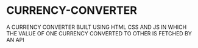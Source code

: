 # CURRENCY-CONVERTER
A CURRENCY CONVERTER BUILT USING HTML CSS AND JS  IN WHICH THE VALUE OF ONE CURRENCY CONVERTED TO OTHER IS FETCHED BY AN  API
